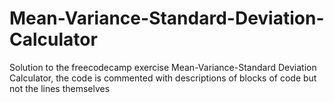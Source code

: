 # Mean-Variance-Standard-Deviation-Calculator
Solution to the freecodecamp exercise Mean-Variance-Standard Deviation Calculator, the code is commented with descriptions of blocks of code but not the lines themselves
